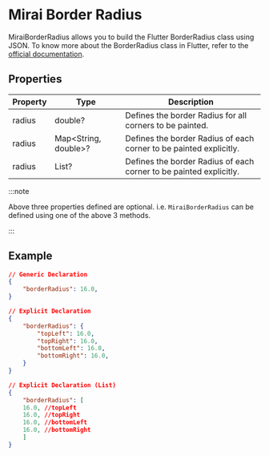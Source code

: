 # Mirai Border Radius

MiraiBorderRadius allows you to build the Flutter BorderRadius class using JSON.
To know more about the BorderRadius class in Flutter, refer to the [official documentation](https://api.flutter.dev/flutter/painting/BorderRadius-class.html).

## Properties

| Property | Type                 | Description                                                        |
| -------- | -------------------- | ------------------------------------------------------------------ |
| radius   | double?              | Defines the border Radius for all corners to be painted.           |
| radius   | Map<String, double>? | Defines the border Radius of each corner to be painted explicitly. |
| radius   | List<double>?        | Defines the border Radius of each corner to be painted explicitly. |

:::note

Above three properties defined are optional. i.e. `MiraiBorderRadius` can be defined using one of the above 3 methods.

:::

## Example

```json
// Generic Declaration
{
    "borderRadius": 16.0,
}

// Explicit Declaration
{
    "borderRadius": {
        "topLeft": 16.0,
        "topRight": 16.0,
        "bottomLeft": 16.0,
        "bottomRight": 16.0,
    }
}

// Explicit Declaration (List)
{
    "borderRadius": [
    16.0, //topLeft
    16.0, //topRight
    16.0, //bottomLeft
    16.0, //bottomRight
    ]
}
```